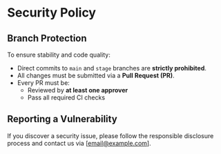 # Security Policy

## Branch Protection

To ensure stability and code quality:
- Direct commits to `main` and `stage` branches are **strictly prohibited**.
- All changes must be submitted via a **Pull Request (PR)**.
- Every PR must be:
  - Reviewed by **at least one approver**
  - Pass all required CI checks

## Reporting a Vulnerability

If you discover a security issue, please follow the responsible disclosure process and contact us via [email@example.com].

